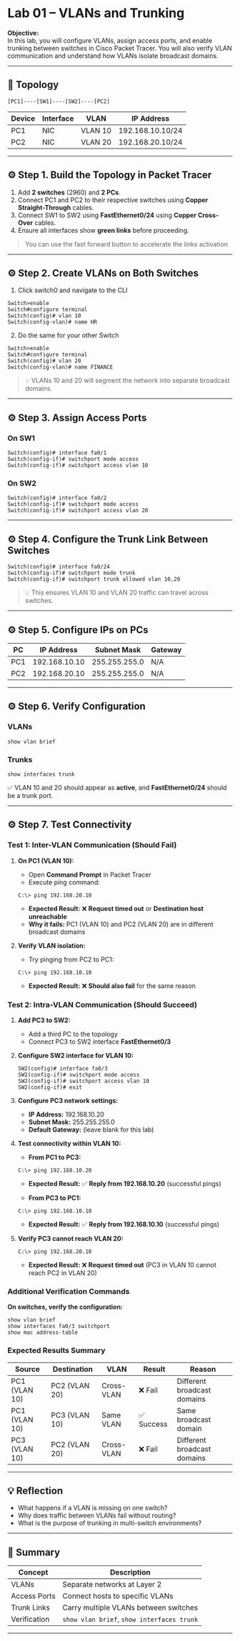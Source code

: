 # Lab 01 – VLANs and Trunking

**Objective:**  
In this lab, you will configure VLANs, assign access ports, and enable trunking between switches in Cisco Packet Tracer. You will also verify VLAN communication and understand how VLANs isolate broadcast domains.

---

## 🧩 Topology
```
[PC1]----[SW1]----[SW2]----[PC2]
```

| Device | Interface | VLAN | IP Address |
|---------|------------|------|-------------|
| PC1 | NIC | VLAN 10 | 192.168.10.10/24 |
| PC2 | NIC | VLAN 20 | 192.168.20.10/24 |

---

## ⚙️ Step 1. Build the Topology in Packet Tracer

1. Add **2 switches** (2960) and **2 PCs**.  
2. Connect PC1 and PC2 to their respective switches using **Copper Straight-Through** cables.  
3. Connect SW1 to SW2 using **FastEthernet0/24** using **Copper Cross-Over** cables.  
4. Ensure all interfaces show **green links** before proceeding.
> You can use the fast forward button to accelerate the links activation
---

## ⚙️ Step 2. Create VLANs on Both Switches

1. Click switch0 and navigate to the CLI
```
Switch>enable
Switch#configure terminal
Switch(config)# vlan 10
Switch(config-vlan)# name HR
```

2. Do the same for your other Switch
```
Switch>enable
Switch#configure terminal
Switch(config)# vlan 20
Switch(config-vlan)# name FINANCE
```

> 💡 VLANs 10 and 20 will segment the network into separate broadcast domains.

---

## ⚙️ Step 3. Assign Access Ports

### On SW1
```
Switch(config)# interface fa0/1
Switch(config-if)# switchport mode access
Switch(config-if)# switchport access vlan 10
```

### On SW2
```
Switch(config)# interface fa0/2
Switch(config-if)# switchport mode access
Switch(config-if)# switchport access vlan 20
```

---

## ⚙️ Step 4. Configure the Trunk Link Between Switches
```
Switch(config)# interface fa0/24
Switch(config-if)# switchport mode trunk
Switch(config-if)# switchport trunk allowed vlan 10,20
```

> 💡 This ensures VLAN 10 and VLAN 20 traffic can travel across switches.

---

## ⚙️ Step 5. Configure IPs on PCs

| PC | IP Address | Subnet Mask | Gateway |
|----|-------------|-------------|----------|
| PC1 | 192.168.10.10 | 255.255.255.0 | N/A |
| PC2 | 192.168.20.10 | 255.255.255.0 | N/A |

---

## ⚙️ Step 6. Verify Configuration

### VLANs
```
show vlan brief
```
### Trunks
```
show interfaces trunk
```

✅ VLAN 10 and 20 should appear as **active**, and **FastEthernet0/24** should be a trunk port.

---

## ⚙️ Step 7. Test Connectivity

### Test 1: Inter-VLAN Communication (Should Fail)
1. **On PC1 (VLAN 10):**
   - Open **Command Prompt** in Packet Tracer
   - Execute ping command:
   ```
   C:\> ping 192.168.20.10
   ```
   - **Expected Result:** ❌ **Request timed out** or **Destination host unreachable**
   - **Why it fails:** PC1 (VLAN 10) and PC2 (VLAN 20) are in different broadcast domains

2. **Verify VLAN isolation:**
   - Try pinging from PC2 to PC1:
   ```
   C:\> ping 192.168.10.10
   ```
   - **Expected Result:** ❌ **Should also fail** for the same reason

### Test 2: Intra-VLAN Communication (Should Succeed)
1. **Add PC3 to SW2:**
   - Add a third PC to the topology
   - Connect PC3 to SW2 interface **FastEthernet0/3**

2. **Configure SW2 interface for VLAN 10:**
   ```
   SW2(config)# interface fa0/3
   SW2(config-if)# switchport mode access
   SW2(config-if)# switchport access vlan 10
   SW2(config-if)# exit
   ```

3. **Configure PC3 network settings:**
   - **IP Address:** 192.168.10.20
   - **Subnet Mask:** 255.255.255.0
   - **Default Gateway:** (leave blank for this lab)

4. **Test connectivity within VLAN 10:**
   - **From PC1 to PC3:**
   ```
   C:\> ping 192.168.10.20
   ```
   - **Expected Result:** ✅ **Reply from 192.168.10.20** (successful pings)
   
   - **From PC3 to PC1:**
   ```
   C:\> ping 192.168.10.10
   ```
   - **Expected Result:** ✅ **Reply from 192.168.10.10** (successful pings)

5. **Verify PC3 cannot reach VLAN 20:**
   ```
   C:\> ping 192.168.20.10
   ```
   - **Expected Result:** ❌ **Request timed out** (PC3 in VLAN 10 cannot reach PC2 in VLAN 20)

### Additional Verification Commands
**On switches, verify the configuration:**
```
show vlan brief
show interfaces fa0/3 switchport
show mac address-table
```

### Expected Results Summary
| Source | Destination | VLAN | Result | Reason |
|--------|-------------|------|---------|---------|
| PC1 (VLAN 10) | PC2 (VLAN 20) | Cross-VLAN | ❌ Fail | Different broadcast domains |
| PC1 (VLAN 10) | PC3 (VLAN 10) | Same VLAN | ✅ Success | Same broadcast domain |
| PC3 (VLAN 10) | PC2 (VLAN 20) | Cross-VLAN | ❌ Fail | Different broadcast domains |
   

---

## 💡 Reflection

- What happens if a VLAN is missing on one switch?  
- Why does traffic between VLANs fail without routing?  
- What is the purpose of trunking in multi-switch environments?

---

## 🧭 Summary

| Concept | Description |
|----------|--------------|
| VLANs | Separate networks at Layer 2 |
| Access Ports | Connect hosts to specific VLANs |
| Trunk Links | Carry multiple VLANs between switches |
| Verification | `show vlan brief`, `show interfaces trunk` |

---
